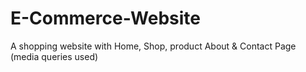 # E-Commerce-Website
A shopping website with Home, Shop, product About &amp; Contact Page (media queries used)
